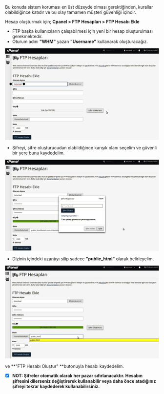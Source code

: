 Bu konuda sistem koruması en üst düzeyde olması gerektiğinden, kurallar olabildiğince katıdır ve bu olay tamamen müşteri güvenliği içindir. 

Hesap oluşturmak için; **Cpanel &gt; FTP Hesapları &gt; FTP Hesabı Ekle**

* FTP başka kullanıcıların çalışabilmesi için yeni bir hesap oluşturulması gerekmektedir.
* Oturum adını **"WHM"** yazan **"Username"** kullanarak oluşturacağız. 

![](/assets/1.jpg)

* Şifreyi, şifre oluşturucudan olabildiğince karışık olanı seçelim ve güvenli bir yere bunu kaydedelim.

![](/assets/2.jpg)

* Dizinin içindeki uzantıyı silip sadece **"public\_html"** olarak belirleyelim.

![](/assets/4.jpg)

ve **"FTP Hesabı Oluştur" **butonuyla hesabı kaydedelim.

* [x] **NOT: Şifreler otomatik olarak her pazar sıfırlanacaktır. Hesabın şifresini dilerseniz değiştirerek kullanabilir veya daha önce atadığınız şifreyi tekrar kaydederek kullanabilirsiniz.**



